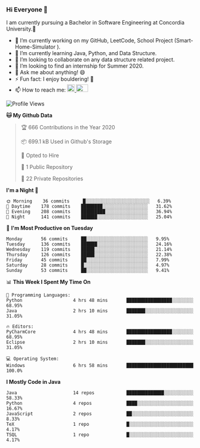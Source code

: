 ### Hi Everyone 👋
I am currently pursuing a Bachelor in Software Engineering at Concordia University.🏫

- 🔭 I’m currently working on my GitHub, LeetCode, School Project (Smart-Home-Simulator ).
- 🌱 I’m currently learning Java, Python, and Data Structure.
- 👯 I’m looking to collaborate on any data structure related project.
- 🤔 I’m looking to find an internship for Summer 2020.
- 💬 Ask me about anything! 😄
- ⚡ Fun fact: I enjoy bouldering! 🧗‍
- 📫 How to reach me: <a href="https://www.linkedin.com/in/siu-tong-ye/" target="_blank"> <img width="20px" width="32" src="https://cdn.jsdelivr.net/npm/simple-icons@v3/icons/linkedin.svg" /> </a> <a href="mailto:SiuTongYe@gmail.com" target="_blank"> <img height="20" width="32" src="https://cdn.jsdelivr.net/npm/simple-icons@v3/icons/gmail.svg" /> </a>

<!--START_SECTION:waka-->
![Profile Views](http://img.shields.io/badge/Profile%20Views-10-blue)

**🐱 My Github Data** 

> 🏆 666 Contributions in the Year 2020
 > 
> 📦 699.1 kB Used in Github's Storage 
 > 
> 💼 Opted to Hire
 > 
> 📜 1 Public Repository 
 > 
> 🔑 22 Private Repositories 

**I'm a Night 🦉** 

```text
🌞 Morning    36 commits     █░░░░░░░░░░░░░░░░░░░░░░░░   6.39% 
🌆 Daytime    178 commits    ████████░░░░░░░░░░░░░░░░░   31.62% 
🌃 Evening    208 commits    █████████░░░░░░░░░░░░░░░░   36.94% 
🌙 Night      141 commits    ██████░░░░░░░░░░░░░░░░░░░   25.04%

```
📅 **I'm Most Productive on Tuesday** 

```text
Monday       56 commits     ██░░░░░░░░░░░░░░░░░░░░░░░   9.95% 
Tuesday      136 commits    ██████░░░░░░░░░░░░░░░░░░░   24.16% 
Wednesday    119 commits    █████░░░░░░░░░░░░░░░░░░░░   21.14% 
Thursday     126 commits    █████░░░░░░░░░░░░░░░░░░░░   22.38% 
Friday       45 commits     ██░░░░░░░░░░░░░░░░░░░░░░░   7.99% 
Saturday     28 commits     █░░░░░░░░░░░░░░░░░░░░░░░░   4.97% 
Sunday       53 commits     ██░░░░░░░░░░░░░░░░░░░░░░░   9.41%

```


📊 **This Week I Spent My Time On** 

```text
💬 Programming Languages: 
Python                   4 hrs 48 mins       █████████████████░░░░░░░░   68.95% 
Java                     2 hrs 10 mins       ███████░░░░░░░░░░░░░░░░░░   31.05%

🔥 Editors: 
PyCharmCore              4 hrs 48 mins       █████████████████░░░░░░░░   68.95% 
Eclipse                  2 hrs 10 mins       ███████░░░░░░░░░░░░░░░░░░   31.05%

💻 Operating System: 
Windows                  6 hrs 58 mins       █████████████████████████   100.0%

```

**I Mostly Code in Java** 

```text
Java                     14 repos            ██████████████░░░░░░░░░░░   58.33% 
Python                   4 repos             ████░░░░░░░░░░░░░░░░░░░░░   16.67% 
JavaScript               2 repos             ██░░░░░░░░░░░░░░░░░░░░░░░   8.33% 
TeX                      1 repo              █░░░░░░░░░░░░░░░░░░░░░░░░   4.17% 
TSQL                     1 repo              █░░░░░░░░░░░░░░░░░░░░░░░░   4.17%

```



<!--END_SECTION:waka-->

